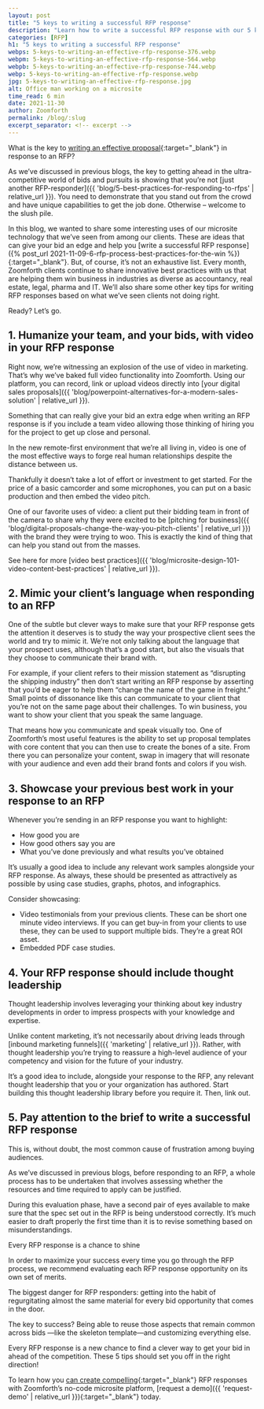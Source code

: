 ```yaml
---
layout: post
title: "5 keys to writing a successful RFP response"
description: "Learn how to write a successful RFP response with our 5 key tips. Demonstrate your expertise and make a lasting impression, proving you're the perfect fit."
categories: [RFP]
h1: "5 keys to writing a successful RFP response"
webps: 5-keys-to-writing-an-effective-rfp-response-376.webp
webpm: 5-keys-to-writing-an-effective-rfp-response-564.webp
webpb: 5-keys-to-writing-an-effective-rfp-response-744.webp
webp: 5-keys-to-writing-an-effective-rfp-response.webp
jpg: 5-keys-to-writing-an-effective-rfp-response.jpg
alt: Office man working on a microsite
time_read: 6 min
date: 2021-11-30
author: Zoomforth
permalink: /blog/:slug
excerpt_separator: <!-- excerpt -->
---
```

What is the key to [writing an effective proposal]({{'blog/how-to-make-an-online-proposal-with-a-microsite'|relative_url}}){:target="_blank"} in response to an RFP?
<!-- excerpt -->

As we’ve discussed in previous blogs, the key to getting ahead in the ultra-competitive world of bids and pursuits is showing that you’re not [just another RFP-responder]({{ 'blog/5-best-practices-for-responding-to-rfps' | relative_url }}). You need to demonstrate that you stand out from the crowd and have unique capabilities to get the job done. Otherwise – welcome to the slush pile.

In this blog, we wanted to share some interesting uses of our microsite technology that we’ve seen from among our clients. These are ideas that can give your bid an edge and help you [write a successful RFP response]({% post_url 2021-11-09-6-rfp-process-best-practices-for-the-win %}){:target="_blank"}. But, of course, it’s not an exhaustive list. Every month, Zoomforth clients continue to share innovative best practices with us that are helping them win business in industries as diverse as accountancy, real estate, legal, pharma and IT. We’ll also share some other key tips for writing RFP responses based on what we’ve seen clients not doing right.

Ready? Let’s go.

## 1. Humanize your team, and your bids, with video in your RFP response

Right now, we’re witnessing an explosion of the use of video in marketing. That’s why we’ve baked full video functionality into Zoomforth. Using our platform, you can record, link or upload videos directly into [your digital sales proposals]({{ 'blog/powerpoint-alternatives-for-a-modern-sales-solution' | relative_url }}).

Something that can really give your bid an extra edge when writing an RFP response is if you include a team video allowing those thinking of hiring you for the project to get up close and personal.

In the new remote-first environment that we’re all living in, video is one of the most effective ways to forge real human relationships despite the distance between us.

Thankfully it doesn’t take a lot of effort or investment to get started. For the price of a basic camcorder and some microphones, you can put on a basic production and then embed the video pitch.

One of our favorite uses of video: a client put their bidding team in front of the camera to share why they were excited to be [pitching for business]({{ 'blog/digital-proposals-change-the-way-you-pitch-clients' | relative_url }}) with the brand they were trying to woo. This is exactly the kind of thing that can help you stand out from the masses.

See here for more [video best practices]({{ 'blog/microsite-design-101-video-content-best-practices' | relative_url }}).

## 2. Mimic your client’s language when responding to an RFP

One of the subtle but clever ways to make sure that your RFP response gets the attention it deserves is to study the way your prospective client sees the world and try to mimic it. We’re not only talking about the language that your prospect uses, although that’s a good start, but also the visuals that they choose to communicate their brand with.

For example, if your client refers to their mission statement as “disrupting the shipping industry” then don’t start writing an RFP response by asserting that you’d be eager to help them “change the name of the game in freight.” Small points of dissonance like this can communicate to your client that you’re not on the same page about their challenges. To win business, you want to show your client that you speak the same language.

That means how you communicate and speak visually too. One of Zoomforth’s most useful features is the ability to set up proposal templates with core content that you can then use to create the bones of a site. From there you can personalize your content, swap in imagery that will resonate with your audience and even add their brand fonts and colors if you wish.

## 3. Showcase your previous best work in your response to an RFP

Whenever you’re sending in an RFP response you want to highlight:

* How good you are
* How good others say you are
* What you’ve done previously and what results you’ve obtained

It’s usually a good idea to include any relevant work samples alongside your RFP response. As always, these should be presented as attractively as possible by using case studies, graphs, photos, and infographics.

Consider showcasing:

* Video testimonials from your previous clients. These can be short one minute video interviews. If you can get buy-in from your clients to use these, they can be used to support multiple bids. They’re a great ROI asset.
* Embedded PDF case studies.

## 4. Your RFP response should include thought leadership

Thought leadership involves leveraging your thinking about key industry developments in order to impress prospects with your knowledge and expertise.

Unlike content marketing, it’s not necessarily about driving leads through [inbound marketing funnels]({{ 'marketing' | relative_url }}). Rather, with thought leadership you’re trying to reassure a high-level audience of your competency and vision for the future of your industry.

It’s a good idea to include, alongside your response to the RFP, any relevant thought leadership that you or your organization has authored. Start building this thought leadership library before you require it. Then, link out.

## 5. Pay attention to the brief to write a successful RFP response

This is, without doubt, the most common cause of frustration among buying audiences.

As we’ve discussed in previous blogs, before responding to an RFP, a whole process has to be undertaken that involves assessing whether the resources and time required to apply can be justified.

During this evaluation phase, have a second pair of eyes available to make sure that the spec set out in the RFP is being understood correctly. It’s much easier to draft properly the first time than it is to revise something based on misunderstandings.

Every RFP response is a chance to shine

In order to maximize your success every time you go through the RFP process, we recommend evaluating each RFP response opportunity on its own set of merits.

The biggest danger for RFP responders: getting into the habit of regurgitating almost the same material for every bid opportunity that comes in the door.

The key to success? Being able to reuse those aspects that remain common across bids —like the skeleton template—and customizing everything else.

Every RFP response is a new chance to find a clever way to get your bid in ahead of the competition. These 5 tips should set you off in the right direction!

To learn how you [can create compelling]({{'how-top-sales-teams-create-compelling-content-experiences'|relative_url}}){:target="_blank"} RFP responses with Zoomforth’s no-code microsite platform, [request a demo]({{ 'request-demo' | relative_url }}){:target="_blank"} today.
